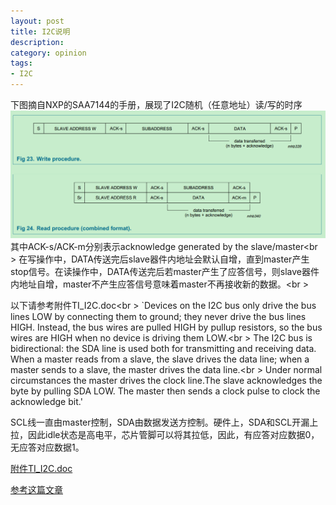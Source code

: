 ```yaml
---
layout: post
title: I2C说明
description: 
category: opinion
tags:
- I2C
---
```


下图摘自NXP的SAA7144的手册，展现了I2C随机（任意地址）读/写的时序
  ![I2C_procdure](/images/embedded/I2C_Write_Read_procedure.png)
  其中ACK-s/ACK-m分别表示acknowledge generated by the slave/master<br \>
  在写操作中，DATA传送完后slave器件内地址会默认自增，直到master产生stop信号。在读操作中，DATA传送完后若master产生了应答信号，则slave器件内地址自增，master不产生应答信号意味着master不再接收新的数据。<br \>
 
  以下请参考附件TI_I2C.doc<br \>
     `Devices on the I2C bus only drive the bus lines LOW by connecting them to ground; they never drive the 
bus lines HIGH. Instead, the bus wires are pulled HIGH by pullup resistors, so the bus wires are HIGH when no 
device is driving them LOW.<br \>
     The I2C bus is bidirectional: the SDA line is used both for transmitting and receiving data. When a master 
reads from a slave, the slave drives the data line; when a master sends to a slave, the master drives the data
 line.<br \>
      Under normal circumstances the master drives the clock line.The slave acknowledges the byte by pulling 
SDA LOW. The master then sends a clock pulse to clock the acknowledge bit.'
 
SCL线一直由master控制，SDA由数据发送方控制。硬件上，SDA和SCL开漏上拉，因此idle状态是高电平，芯片管脚可以将其拉低，因此，有应答对应数据0，无应答对应数据1。

[附件TI_I2C.doc](/images/embedded/TI_I2C_bus.doc)
 
[参考这篇文章](http://hi.baidu.com/gilbertjuly/item/b67ef40a4863c7cd74cd3c09)
